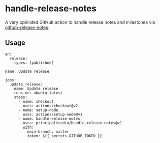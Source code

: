 # handle-release-notes

A very opiniated GitHub action to handle release notes and milestones via [github-release-notes](https://github.com/github-tools/github-release-notes).

## Usage

```
on:
  release:
    types: [published]

name: Update release

jobs:
  update_release:
    name: Update release
    runs-on: ubuntu-latest
    steps:
      - name: checkout
        uses: actions/checkout@v2
      - name: setup-node
        uses: actions/setup-node@v1
      - name: handle-release-notes
        uses: principalstudio/handle-release-notes@v1
        with:
          main-branch: master
          token: ${{ secrets.GITHUB_TOKEN }}
```